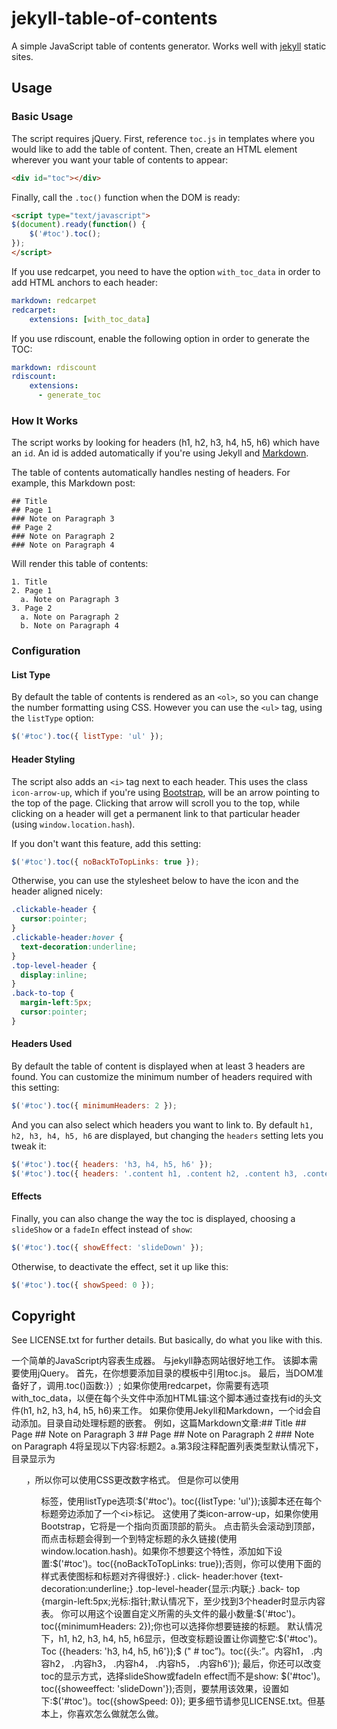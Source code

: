 # jekyll-table-of-contents

A simple JavaScript table of contents generator. Works well with [jekyll](https://github.com/mojombo/jekyll) static sites.

## Usage

### Basic Usage

The script requires jQuery. First, reference `toc.js` in templates where you would like to add the table of content.
Then, create an HTML element wherever you want your table of contents to appear:

```html
<div id="toc"></div>
```

Finally, call the `.toc()` function when the DOM is ready:

```html
<script type="text/javascript">
$(document).ready(function() {
    $('#toc').toc();
});
</script>
```

If you use redcarpet, you need to have the option `with_toc_data` in order to add HTML anchors to each header:
```yaml
markdown: redcarpet
redcarpet:
    extensions: [with_toc_data]
```

If you use rdiscount, enable the following option in order to generate the TOC:
```yaml
markdown: rdiscount
rdiscount:
    extensions:
      - generate_toc
```

### How It Works

The script works by looking for headers (h1, h2, h3, h4, h5, h6) which have an `id`.
An id is added automatically if you're using Jekyll and [Markdown](http://daringfireball.net/projects/markdown/syntax#header).

The table of contents automatically handles nesting of headers. For example, this Markdown post:

    ## Title
    ## Page 1
    ### Note on Paragraph 3
    ## Page 2
    ### Note on Paragraph 2
    ### Note on Paragraph 4

Will render this table of contents:

    1. Title
    2. Page 1
      a. Note on Paragraph 3
    3. Page 2
      a. Note on Paragraph 2
      b. Note on Paragraph 4
      
### Configuration

#### List Type
By default the table of contents is rendered as an `<ol>`, so you can change the number formatting using CSS.
However you can use the `<ul>` tag, using the `listType` option:

```javascript
$('#toc').toc({ listType: 'ul' });
```

#### Header Styling
The script also adds an `<i>` tag next to each header. This uses the class `icon-arrow-up`, which if you're using [Bootstrap](http://twitter.github.io/bootstrap/), will be an arrow pointing to the top of the page.
Clicking that arrow will scroll you to the top, while clicking on a header will get a permanent link to that particular header (using `window.location.hash`).

If you don't want this feature, add this setting:

```javascript
$('#toc').toc({ noBackToTopLinks: true });
```

Otherwise, you can use the stylesheet below to have the icon and the header aligned nicely:

```css
.clickable-header {
  cursor:pointer;
}
.clickable-header:hover {
  text-decoration:underline;
}
.top-level-header {
  display:inline;
}
.back-to-top {
  margin-left:5px;
  cursor:pointer;
}
```

#### Headers Used
By default the table of content is displayed when at least 3 headers are found. 
You can customize the minimum number of headers required with this setting:

```javascript
$('#toc').toc({ minimumHeaders: 2 });
```

And you can also select which headers you want to link to. By default `h1, h2, h3, h4, h5, h6` are displayed, but changing the `headers` setting lets you tweak it:

```javascript
$('#toc').toc({ headers: 'h3, h4, h5, h6' });
$('#toc').toc({ headers: '.content h1, .content h2, .content h3, .content h4, .content h5, .content h6' });
```

#### Effects
Finally, you can also change the way the toc is displayed, choosing a `slideShow` or a `fadeIn` effect instead of `show`:

```javascript
$('#toc').toc({ showEffect: 'slideDown' });
```

Otherwise, to deactivate the effect, set it up like this:

```javascript
$('#toc').toc({ showSpeed: 0 });
```

## Copyright

See LICENSE.txt for further details. But basically, do what you like with this.


一个简单的JavaScript内容表生成器。
与jekyll静态网站很好地工作。
该脚本需要使用jQuery。
首先，在你想要添加目录的模板中引用toc.js。
最后，当DOM准备好了，调用.toc()函数:}）;
</script>如果你使用redcarpet，你需要有选项with_toc_data，以便在每个头文件中添加HTML锚:这个脚本通过查找有id的头文件(h1, h2, h3, h4, h5, h6)来工作。
如果你使用Jekyll和Markdown，一个id会自动添加。目录自动处理标题的嵌套。
例如，这篇Markdown文章:## Title ## Page ## Note on Paragraph 3 ## Page ## Note on Paragraph 2 ### Note on Paragraph 4将呈现以下内容:标题2。a.第3段注释配置列表类型默认情况下，目录显示为<ol>，所以你可以使用CSS更改数字格式。
但是你可以使用<ul>标签，使用listType选项:$('#toc')。toc({listType: 'ul'});该脚本还在每个标题旁边添加了一个<i>标记。
这使用了类icon-arrow-up，如果你使用Bootstrap，它将是一个指向页面顶部的箭头。
点击箭头会滚动到顶部，而点击标题会得到一个到特定标题的永久链接(使用window.location.hash)。如果你不想要这个特性，添加如下设置:$('#toc')。toc({noBackToTopLinks: true});否则，你可以使用下面的样式表使图标和标题对齐得很好:} . click- header:hover {text-decoration:underline;} .top-level-header{显示:内联;} .back- top {margin-left:5px;光标:指针;默认情况下，至少找到3个header时显示内容表。
你可以用这个设置自定义所需的头文件的最小数量:$('#toc')。toc({minimumHeaders: 2});你也可以选择你想要链接的标题。
默认情况下，h1, h2, h3, h4, h5, h6显示，但改变标题设置让你调整它:$('#toc')。
Toc ({headers: 'h3, h4, h5, h6'});$ (" # toc”)。toc({头:”。内容h1， .内容h2， .内容h3， .内容h4， .内容h5， .内容h6'});
最后，你还可以改变toc的显示方式，选择slideShow或fadeIn effect而不是show: $('#toc')。
toc({showeeffect: 'slideDown'});否则，要禁用该效果，设置如下:$('#toc')。toc({showSpeed: 0});
更多细节请参见LICENSE.txt。但基本上，你喜欢怎么做就怎么做。
